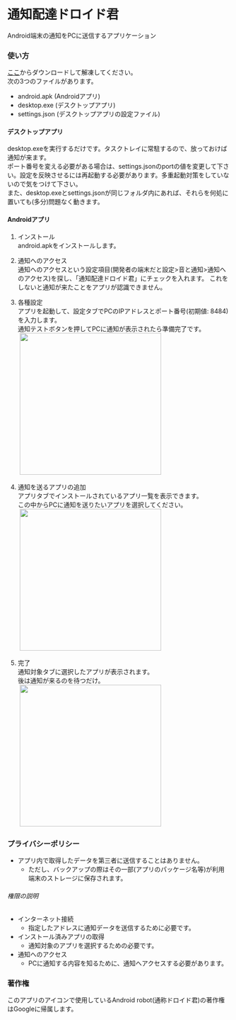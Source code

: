 # 通知配達ドロイド君

Android端末の通知をPCに送信するアプリケーション

### 使い方
[ここ](https://github.com/ptkNktq/AndroidNotificationNotifier/releases)からダウンロードして解凍してください。  
次の3つのファイルがあります。
* android.apk (Androidアプリ)
* desktop.exe (デスクトップアプリ)
* settings.json (デスクトップアプリの設定ファイル)

#### デスクトップアプリ
desktop.exeを実行するだけです。タスクトレイに常駐するので、放っておけば通知が来ます。  
ポート番号を変える必要がある場合は、settings.jsonのportの値を変更して下さい。設定を反映させるには再起動する必要があります。多重起動対策をしていないので気をつけて下さい。  
また、desktop.exeとsettings.jsonが同じフォルダ内にあれば、それらを何処に置いても(多分)問題なく動きます。

#### Androidアプリ
1. インストール  
android.apkをインストールします。

2. 通知へのアクセス  
通知へのアクセスという設定項目(開発者の端末だと設定>音と通知>通知へのアクセス)を探し、「通知配達ドロイド君」にチェックを入れます。
これをしないと通知が来たことをアプリが認識できません。

3. 各種設定  
アプリを起動して、設定タブでPCのIPアドレスとポート番号(初期値: 8484)を入力します。  
通知テストボタンを押してPCに通知が表示されたら準備完了です。  
&nbsp;<img src="https://github.com/ptkNktq/AndroidNotificationNotifier/assets/7608826/4412d67f-1e8a-4343-a5fb-433adf326ec0" width="320px">

4. 通知を送るアプリの追加  
アプリタブでインストールされているアプリ一覧を表示できます。  
この中からPCに通知を送りたいアプリを選択してください。  
&nbsp;<img src="https://github.com/ptkNktq/AndroidNotificationNotifier/assets/7608826/deb01b19-eddd-47c1-870c-146278ed0ca1" width="320px">  

5. 完了  
通知対象タブに選択したアプリが表示されます。  
後は通知が来るのを待つだけ。  
&nbsp;<img src="https://github.com/ptkNktq/AndroidNotificationNotifier/assets/7608826/c34f58fa-43b9-4c40-9f11-64b1d9b77efd" width="320px">

### プライバシーポリシー
- アプリ内で取得したデータを第三者に送信することはありません。
  - ただし、バックアップの際はその一部(アプリのパッケージ名等)が利用端末のストレージに保存されます。
###### 権限の説明
- インターネット接続
  - 指定したアドレスに通知データを送信するために必要です。
- インストール済みアプリの取得
  - 通知対象のアプリを選択するための必要です。
- 通知へのアクセス
  - PCに通知する内容を知るために、通知へアクセスする必要があります。

### 著作権
このアプリのアイコンで使用しているAndroid robot(通称ドロイド君)の著作権はGoogleに帰属します。
